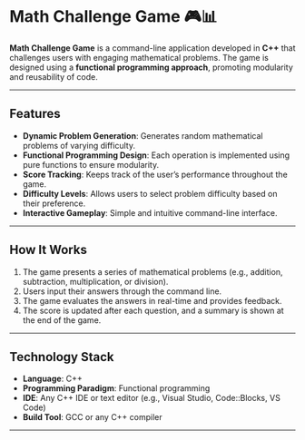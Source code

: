# Math Challenge Game 🎮📊

**Math Challenge Game** is a command-line application developed in **C++** that challenges users with engaging mathematical problems. The game is designed using a **functional programming approach**, promoting modularity and reusability of code.

---

## Features

- **Dynamic Problem Generation**: Generates random mathematical problems of varying difficulty.
- **Functional Programming Design**: Each operation is implemented using pure functions to ensure modularity.
- **Score Tracking**: Keeps track of the user’s performance throughout the game.
- **Difficulty Levels**: Allows users to select problem difficulty based on their preference.
- **Interactive Gameplay**: Simple and intuitive command-line interface.

---

## How It Works

1. The game presents a series of mathematical problems (e.g., addition, subtraction, multiplication, or division).
2. Users input their answers through the command line.
3. The game evaluates the answers in real-time and provides feedback.
4. The score is updated after each question, and a summary is shown at the end of the game.

---

## Technology Stack

- **Language**: C++
- **Programming Paradigm**: Functional programming
- **IDE**: Any C++ IDE or text editor (e.g., Visual Studio, Code::Blocks, VS Code)
- **Build Tool**: GCC or any C++ compiler

---
